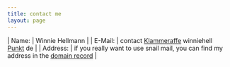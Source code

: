 ```yaml
---
title: contact me
layout: page
---
```


| Name: | Winnie Hellmann |
| E-Mail: | contact [Klammeraffe](https://en.wikipedia.org/wiki/At_sign) winniehell [Punkt](https://en.wikipedia.org/wiki/Full_stop) de |
| Address: | if you really want to use snail mail, you can find my address in the [domain record](http://www.denic.de/webwhois/?lang=en&amp;tld=de&amp;domain=winniehell&amp;domainwhois_submit=Abfrage+starten) |
